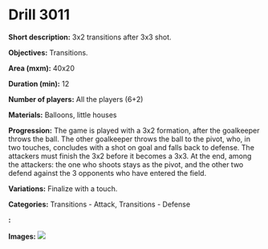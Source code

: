 # Drill 3011

**Short description:**
3x2 transitions after 3x3 shot.

**Objectives:**
Transitions.

**Area (mxm):**
40x20

**Duration (min):**
12

**Number of players:**
All the players (6+2)

**Materials:**
Balloons, little houses

**Progression:**
The game is played with a 3x2 formation, after the goalkeeper throws the ball. The other goalkeeper throws the ball to the pivot, who, in two touches, concludes with a shot on goal and falls back to defense. The attackers must finish the 3x2 before it becomes a 3x3. At the end, among the attackers: the one who shoots stays as the pivot, and the other two defend against the 3 opponents who have entered the field.

**Variations:**
Finalize with a touch.

**Categories:**
Transitions - Attack, Transitions - Defense

**:**


**Images:**
![](https://www.coachingfutsal.com/\images\fdbf1765-83c6-413f-a525-88407c3fb91b_28.bmp)

